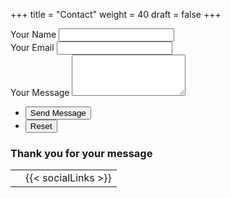 +++
title = "Contact"
weight = 40
draft = false
+++

<form id="contactform" method="POST">
	<div class="field half first">
		<label for="name">Your Name</label>
		<input type="text" name="name" id="name" />
	</div>
	<div class="field half">
		<label for="email">Your Email</label>
		<input type="text" name="_replyto" id="email" />
	</div>
	<div class="field">
		<label for="message">Your Message</label>
		<textarea name="message" id="message" rows="4"></textarea>
	</div>
	<ul class="actions">
		<li><input type="submit" value="Send Message" class="special" /></li>
		<li><input type="reset" value="Reset" /></li>
	</ul>
	<input type="hidden" name="_format" value="plain" />
	<input type="hidden" name="_next" value="/layouts/thankyou.html" />
	<input type="hidden" name="_subject" value="New Message from Personal Website!" />
	<input type="text" name="_gotcha" style="display:none" />
	</form>
	<h3>Thank you for your message</h3>

<script>
    var contactform =  document.getElementById('contactform');
    contactform.setAttribute('action', '//formspree.io/' + 'janchristianbernabe' + '@' + 'gmail' + '.' + 'com');
</script>

<table>
<tr><td class="icons"><a href="/#work"><i class="far fa-arrow-alt-circle-left fa-2x"></i></a></td><td class="icons">{{< socialLinks >}}</td></tr>
</table>
